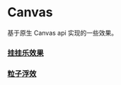 # Canvas

基于原生 Canvas api 实现的一些效果。

### [挂挂乐效果](https://gracekang.site/Animation/nav-bar.html)

### [粒子浮效](https://gracekang.site/Animation/ad.html)
